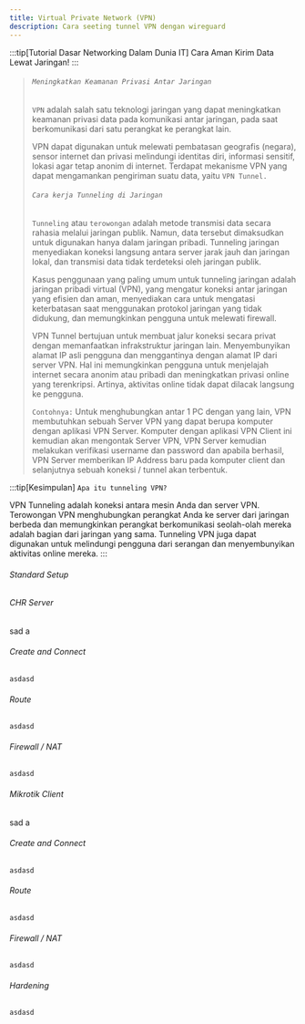 ```yaml
---
title: Virtual Private Network (VPN)
description: Cara seeting tunnel VPN dengan wireguard
---
```


:::tip[Tutorial Dasar Networking Dalam Dunia IT]
Cara Aman Kirim Data Lewat Jaringan!
:::
>
> ###### ```Meningkatkan Keamanan Privasi Antar Jaringan```
>
> ```VPN``` adalah salah satu teknologi jaringan yang dapat meningkatkan keamanan privasi data pada komunikasi antar jaringan, pada saat berkomunikasi dari satu perangkat ke perangkat lain.
>
> VPN dapat digunakan untuk melewati pembatasan geografis (negara), sensor internet dan privasi melindungi identitas diri, informasi sensitif, lokasi agar tetap anonim di internet. Terdapat mekanisme VPN yang dapat mengamankan pengiriman suatu data, yaitu ```VPN Tunnel.```
>
> ###### ```Cara kerja Tunneling di Jaringan```
>
> ```Tunneling``` atau ```terowongan``` adalah metode transmisi data secara rahasia melalui jaringan publik. Namun, data tersebut dimaksudkan untuk digunakan hanya dalam jaringan pribadi. Tunneling jaringan menyediakan koneksi langsung antara server jarak jauh dan jaringan lokal, dan transmisi data tidak terdeteksi oleh jaringan publik.
>
> Kasus penggunaan yang paling umum untuk tunneling jaringan adalah jaringan pribadi virtual (VPN), yang mengatur koneksi antar jaringan yang efisien dan aman, menyediakan cara untuk mengatasi keterbatasan saat menggunakan protokol jaringan yang tidak didukung, dan memungkinkan pengguna untuk melewati firewall.
>
> VPN Tunnel bertujuan untuk membuat jalur koneksi secara privat dengan memanfaatkan infrakstruktur jaringan lain. Menyembunyikan alamat IP asli pengguna dan menggantinya dengan alamat IP dari server VPN. Hal ini memungkinkan pengguna untuk menjelajah internet secara anonim atau pribadi dan meningkatkan privasi online yang terenkripsi. Artinya, aktivitas online tidak dapat dilacak langsung ke pengguna.
>
> ```Contohnya:``` Untuk menghubungkan antar 1 PC dengan yang lain, VPN membutuhkan sebuah Server VPN yang dapat berupa komputer dengan aplikasi VPN Server. Komputer dengan aplikasi VPN Client ini kemudian akan mengontak Server VPN, VPN Server kemudian melakukan verifikasi username dan password dan apabila berhasil, VPN Server memberikan IP Address baru pada komputer client dan selanjutnya sebuah koneksi / tunnel akan terbentuk.
>
:::tip[Kesimpulan]
```Apa itu tunneling VPN?```

VPN Tunneling adalah koneksi antara mesin Anda dan server VPN. Terowongan VPN menghubungkan perangkat Anda ke server dari jaringan berbeda dan memungkinkan perangkat berkomunikasi seolah-olah mereka adalah bagian dari jaringan yang sama. Tunneling VPN juga dapat digunakan untuk melindungi pengguna dari serangan dan menyembunyikan aktivitas online mereka.
:::


###### Standard Setup

###### CHR Server
sad a
###### Create and Connect
```asdasd```
###### Route
```asdasd```
###### Firewall / NAT
```asdasd```

###### Mikrotik Client
sad a
###### Create and Connect
```asdasd```
###### Route
```asdasd```
###### Firewall / NAT
```asdasd```

###### Hardening
```asdasd```
